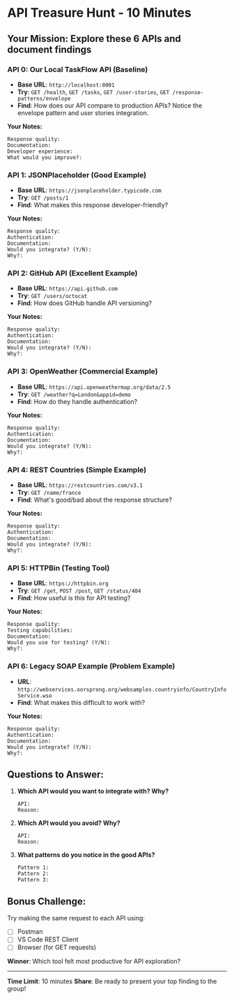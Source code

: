 # API Treasure Hunt - 10 Minutes

## Your Mission: Explore these 6 APIs and document findings

### API 0: Our Local TaskFlow API (Baseline)
- **Base URL**: `http://localhost:8001`
- **Try**: `GET /health`, `GET /tasks`, `GET /user-stories`, `GET /response-patterns/envelope`
- **Find**: How does our API compare to production APIs? Notice the envelope pattern and user stories integration.

**Your Notes:**
```
Response quality: 
Documentation: 
Developer experience: 
What would you improve?:
```

### API 1: JSONPlaceholder (Good Example)
- **Base URL**: `https://jsonplaceholder.typicode.com`
- **Try**: `GET /posts/1`
- **Find**: What makes this response developer-friendly?

**Your Notes:**
```
Response quality: 
Authentication: 
Documentation: 
Would you integrate? (Y/N): 
Why?:
```

### API 2: GitHub API (Excellent Example)  
- **Base URL**: `https://api.github.com`
- **Try**: `GET /users/octocat`
- **Find**: How does GitHub handle API versioning?

**Your Notes:**
```
Response quality: 
Authentication: 
Documentation: 
Would you integrate? (Y/N): 
Why?:
```

### API 3: OpenWeather (Commercial Example)
- **Base URL**: `https://api.openweathermap.org/data/2.5`
- **Try**: `GET /weather?q=London&appid=demo`
- **Find**: How do they handle authentication?

**Your Notes:**
```
Response quality: 
Authentication: 
Documentation: 
Would you integrate? (Y/N): 
Why?:
```

### API 4: REST Countries (Simple Example)
- **Base URL**: `https://restcountries.com/v3.1`
- **Try**: `GET /name/france`
- **Find**: What's good/bad about the response structure?

**Your Notes:**
```
Response quality: 
Authentication: 
Documentation: 
Would you integrate? (Y/N): 
Why?:
```

### API 5: HTTPBin (Testing Tool)
- **Base URL**: `https://httpbin.org`
- **Try**: `GET /get`, `POST /post`, `GET /status/404`
- **Find**: How useful is this for API testing?

**Your Notes:**
```
Response quality: 
Testing capabilities: 
Documentation: 
Would you use for testing? (Y/N): 
Why?:
```

### API 6: Legacy SOAP Example (Problem Example)
- **URL**: `http://webservices.oorsprong.org/websamples.countryinfo/CountryInfoService.wso`
- **Find**: What makes this difficult to work with?

**Your Notes:**
```
Response quality: 
Authentication: 
Documentation: 
Would you integrate? (Y/N): 
Why?:
```

## Questions to Answer:
1. **Which API would you want to integrate with? Why?**
   ```
   API: 
   Reason:
   ```

2. **Which API would you avoid? Why?**
   ```
   API: 
   Reason:
   ```

3. **What patterns do you notice in the good APIs?**
   ```
   Pattern 1:
   Pattern 2:
   Pattern 3:
   ```

## Bonus Challenge:
Try making the same request to each API using:
- [ ] Postman
- [ ] VS Code REST Client
- [ ] Browser (for GET requests)

**Winner**: Which tool felt most productive for API exploration?

---

**Time Limit**: 10 minutes
**Share**: Be ready to present your top finding to the group! 